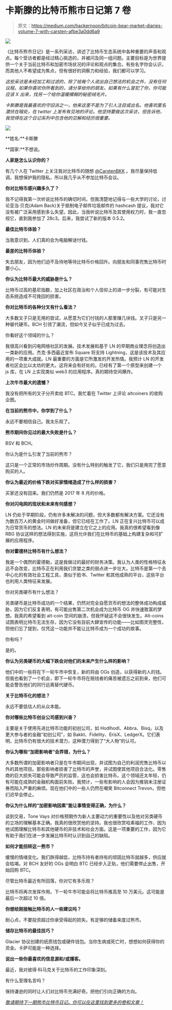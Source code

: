 # 卡斯滕的比特币熊市日记第 7 卷

> 原文：<https://medium.com/hackernoon/bitcoin-bear-market-diaries-volume-7-with-carsten-afbe3a0dd6a9>

![](img/a6f1e13d805311df7afdc226adeb44c4.png)

《比特币熊市日记》是一系列采访，讲述了比特币生态系统中各种重要的声音和观点。每个受访者都是经过精心挑选的，并被问及同一组问题。主要目标是为世界提供一个关于当前比特币和加密市场状况的评论和观点的集合。有些名字你会认识，而其他人不希望成为焦点，但有很好的洞察力和经验，我们都可以学习。

*这些采访是未经加工和过滤的，除了给每个人说出自己想法的机会之外，没有任何议程。如果你喜欢你所看到的，请分享给你的朋友。如果有什么冒犯了你，你可能应该 X 出来，找另一个给你温暖模糊的秘密绒毛片。*

*卡斯滕是我最喜欢的守旧派之一，他来这里不是为了引人注目或出名。他喜欢匿名潜伏在暗处，在 twitter 上发布有见地的评论。他坚持要做这次采访，但告诉他，我觉得在这个日记系列中包含他的见解和经历很重要。*

![](img/7c46f621e4f3ce52615d2cb994bffa42.png)

**姓名:**卡斯滕

**国家:**不想说。

**人家是怎么认识你的？**

有几个人在 Twitter 上关注我对比特币的随想 [@CarstenBKK](https://twitter.com/CarstenBKK) 。我尽量保持低调，我想保护我的隐私，所以我几乎从不参加比特币会议。

**你对比特币感兴趣多久了？**

我不记得我第一次听说比特币的确切时间，但我清楚地记得与一些大学的讨论，讨论亚当·贝克(Adam Back)关于抵制电子邮件垃圾邮件的 hashcash 提议，我对它没有被广泛采用感到多么失望。因此，当我听说比特币及其使用权力时，我一直忽视它，直到我参加了 28c3。后来，我尝试了新的版本 0.5.2。

**最佳比特币体验？**

当我意识到，人们真的会为电脑解谜付钱。

**最差的比特币体验？**

失去朋友，因为他们迫不及待地等待比特币价格回升。向朋友和同事兜售比特币时要小心。

**你认为比特币最大的威胁是什么？**

比特币过高的基尼指数，加上社区在政治和个人信仰上的进一步分裂，有可能对生态系统造成不可挽回的损害。

**你对比特币的各种分叉有什么看法？**

大多数叉子只是无用的尝试，从愿意为它们付钱的人那里赚几块钱。叉子只是另一种替代硬币。BCH 引领了潮流，但如今叉子似乎已成为过去。

你看好这个领域的什么？

我很高兴看到闪电网络社区的发展。技术发展和基于 LN 的早期商业理念将创造出一类新的应用。杰克·多西最近宣布 Square 将支持 Lightning，这是该技术及其应用的一项重大成就。LN 最重要的方面是它所激发的开发热情。我预计 LN 的开发者社区会比以太坊的更大。这将来会有好处的。已经有了第一个原型来创建一个 js 库，在 LN 上实现类似 web3 的应用程序。真的期待空间爆炸。

**上次牛市最大的遗憾？**

我没有把所有的叉子分开卖给 BTC。我忙着在 Twitter 上评论 altcoiners 的收购企图。

**在当前的熊市中，你学到了什么？**

永远不要相信自己。我太乐观了。

**熊市期间你见过的最大失败是什么？**

BSV 和 BCH。

你认为是什么引发了当前的熊市？

这只是一个正常的市场炒作周期。没有什么特别的触发了它，我们只是用完了愿意购买的人。

**你认为最近的价格下跌对买家情绪造成了什么样的损害？**

买家还没有回来。我们仍然是 2017 年 8 月的价格。

**你对闪电网的现状和未来有何感想？**

LN 仍处于早期阶段，仍有许多未解决的问题，但大多数都有解决方案。它还没有为数百万人的黄金时间做好准备，但它已经在工作了。LN 正在复兴比特币可以成为日常货币的想法。LN 的未来将是建立在它之上的应用。我真的很希望看到像 RBG 协议这样的想法得到实施，这将允许我们在比特币的基础上构建复杂和可扩展的应用程序。

**你对霍德林比特币有什么想法？**

我是一个偶然的霍德勒，这是我做过的最好的财务决策。我认为人类的性格特征永远不会改变，比特币正在利用我们贪婪之类的弱点进一步壮大。比特币是第一个去中心化的有效社会工程工具，类似于脸书、Twitter 和其他成熟的平台，这些平台也利用人类特征来发展。

你对另类硬币有什么想法？

另类硬币是比特币成功的一个结果，仍然对完全自愿货币的想法的整体成功构成威胁，因为它们反复表明，有可能出售第二次机会成为比特币 OG 并快速致富的梦想。我真的希望看到 alt-coin 空间的崩溃，但我怀疑这不会很快发生。Alt-coins 试图表明比特币无法生存，因为它没有目前大肆宣传的功能——比如图灵完整性，但他们忘了提到，仅凭这一功能并不能让比特币成为一个成功的故事。

你有吗？

是的。

**你认为另类硬币的大幅下跌会对他们的未来产生什么样的影响？**

他们中的一些将在下一轮牛市中恢复，新的将由 OGs 创造，以获得新的人的钱。但我也看到了一个机会，即下一轮牛市将在赔钱者的痛苦被遗忘之前到来，他们可能会警告他们的同行远离替代硬币。

**关于比特币化的想法？**

永远不要低估人的从众本能。

**你对哪些比特币创业公司感到兴奋？**

主要是关于使用先进比特币功能的初创公司，如 Hodlhodl、Abbra、Bisq，以及更大参与者的金融“初创公司”，如 Bakkt、Fidelity、ErisX、LedgerX。它们表明，比特币仍有很大的技术潜力，这种潜力得到了“大人物”的认可。

**你认为哪些“加密影响者”会弄错，为什么？**

大多数所谓的加密影响者只是在牛市期间出现，并试图为自己的利润兜售比特币以外的其他项目。那些影响者损害了比特币的声誉，并试图使其他项目合法化。零售商的巨大损失可能会导致严厉的监管，这也会损害比特币。这个领域还太年轻，仍有可能在成熟的金融机构面前失败。我预计，一些有影响的人会因为推销未注册证券而陷入严重的麻烦。现在他们中的一些人仍然在嘲笑 Bitconnect Trevon，但他们迟早会停止。

**你认为什么样的“加密影响因素”能让事情变得正确，为什么？**

谈到交易，Tone Vays 对价格预期作为新人主要动力的重要性以及他对另类硬币的立场的理解基本正确。我真的很欣赏他的坚持。我也很欣赏哈素福的工作，因为他试图理解比特币和其他硬币的非技术和社会方面。这是一项重要的工作，因为它有助于我们在进一步发展比特币时认识到自己的缺陷。

**如何才能扭转这一熊市？**

缓慢的情绪变化。我们跌得越低，比特币持有者持有的顽固比特币就越多，供应就会枯竭。对 BCH 友好的 OGs 会明白 BTC 已经步入正轨，他们需要停止出售，开始回购 BTC。

尽管比特币最近有所回落，你对它有多乐观？

比特币将再次发挥作用。下一轮牛市可能会将比特币推高至 10 万美元。这可能是最后一次超过 10 倍。

**你想给刚接触比特币的人一些建议吗？**

耐心点，不要投资超过你承受得起的损失。有足够的储备来度过熊市。

**储存比特币的最佳技巧？**

Glacier 协议创建的纸质钱包或硬件钱包。当你生病或死亡时，想想如何获得你的资金。卡萨可能是一种选择。

**说出一些你最喜欢的信息源和/或播客。**

最近，我对彼得·科马克关于比特币的工作印象深刻。

有什么至理名言吗？

保持谦逊的同时让人们对比特币充满好奇。把他们引向正确的方向。

[*敬请期待下一期熊市比特币日记。你可以在这里找到更多的卷和文章！*](https://hackernoon.com/@piratebeachbum)
